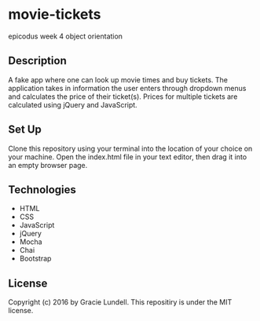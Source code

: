# movie-tickets
epicodus week 4 object orientation

## Description
A fake app where one can look up movie times and buy tickets. The application takes in information the user enters through dropdown menus and calculates the price of their ticket(s). Prices for multiple tickets are calculated using jQuery and JavaScript.

## Set Up
Clone this repository using your terminal into the location of your choice on your machine. Open the index.html file in your text editor, then drag it into an empty browser page.

## Technologies
- HTML
- CSS
- JavaScript
- jQuery
- Mocha
- Chai
- Bootstrap

## License
Copyright (c) 2016 by Gracie Lundell. This repositiry is under the MIT license.
